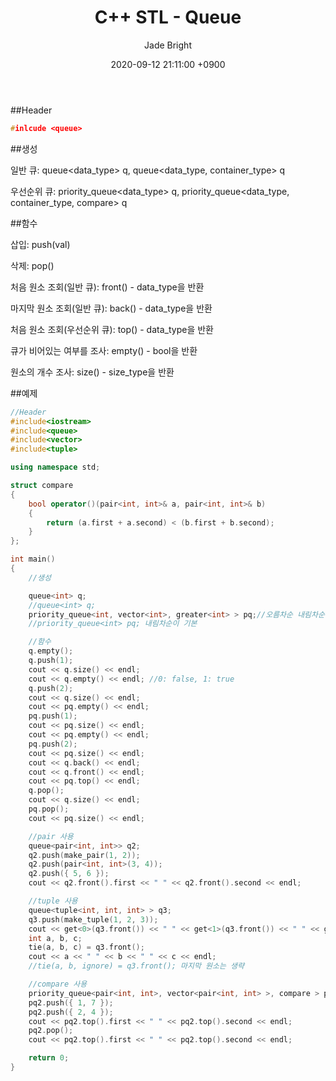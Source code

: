 ﻿---
title: C++ STL - Queue
author: Jade Bright
date: 2020-09-12 21:11:00 +0900
categories: [C++]
tags: [STL]
---

##Header
```c++
#inlcude <queue>
```
##생성

일반 큐: queue<data_type> q, queue<data_type, container_type> q

우선순위 큐:  priority_queue<data_type> q, priority_queue<data_type, container_type, compare> q

##함수

삽입: push(val)

삭제: pop()

처음 원소 조회(일반 큐): front() - data_type을 반환

마지막 원소 조회(일반 큐): back() - data_type을 반환

처음 원소 조회(우선순위 큐):  top() - data_type을 반환

큐가 비어있는 여부를 조사: empty() - bool을 반환

원소의 개수 조사: size() - size_type을 반환

##예제
```c++
//Header
#include<iostream>
#include<queue>
#include<vector>
#include<tuple>

using namespace std;

struct compare
{
	bool operator()(pair<int, int>& a, pair<int, int>& b)
	{
		return (a.first + a.second) < (b.first + b.second);
	}
};

int main()
{
	//생성

	queue<int> q;
	//queue<int> q;
	priority_queue<int, vector<int>, greater<int> > pq;//오름차순 내림차순은 less
	//priority_queue<int> pq; 내림차순이 기본

	//함수
	q.empty();
	q.push(1);
	cout << q.size() << endl;
	cout << q.empty() << endl; //0: false, 1: true
	q.push(2);
	cout << q.size() << endl;
	cout << pq.empty() << endl;
	pq.push(1);
	cout << pq.size() << endl;
	cout << pq.empty() << endl;
	pq.push(2);
	cout << pq.size() << endl;
	cout << q.back() << endl;
	cout << q.front() << endl;
	cout << pq.top() << endl;
	q.pop();
	cout << q.size() << endl;
	pq.pop();
	cout << pq.size() << endl;

	//pair 사용
	queue<pair<int, int>> q2;
	q2.push(make_pair(1, 2));
	q2.push(pair<int, int>(3, 4));
	q2.push({ 5, 6 });
	cout << q2.front().first << " " << q2.front().second << endl;

	//tuple 사용
	queue<tuple<int, int, int> > q3;
	q3.push(make_tuple(1, 2, 3));
	cout << get<0>(q3.front()) << " " << get<1>(q3.front()) << " " << get<2>(q3.front()) << endl;
	int a, b, c;
	tie(a, b, c) = q3.front();
	cout << a << " " << b << " " << c << endl;
	//tie(a, b, ignore) = q3.front(); 마지막 원소는 생략

	//compare 사용
	priority_queue<pair<int, int>, vector<pair<int, int> >, compare > pq2;
	pq2.push({ 1, 7 });
	pq2.push({ 2, 4 });
	cout << pq2.top().first << " " << pq2.top().second << endl;
	pq2.pop();
	cout << pq2.top().first << " " << pq2.top().second << endl;

	return 0;
}
```